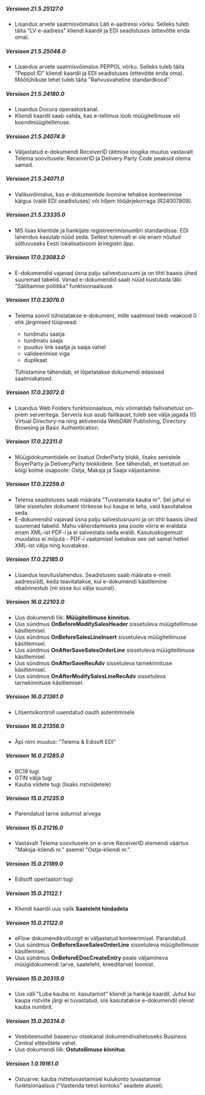 ---
---

##### Versioon 21.5.25127.0
- Lisandus arvete saatmisvõimalus Läti e-aadressi võrku. Selleks tuleb täita "LV e-aadress" kliendi kaardil ja EDI seadistuses (ettevõtte enda oma).

##### Versioon 21.5.25048.0
- Lisandus arvete saatmisvõimalus PEPPOL võrku. Selleks tuleb täita "Peppol ID" kliendi kaardil ja EDI seadistuses (ettevõtte enda oma). Mõõtühikute lehel tuleb täita "Rahvusvaheline standardkood".

##### Versioon 21.5.24180.0
- Lisandus Docura operaatorkanal.
- Kliendi kaardil saab valida, kas e-tellimus loob müügitellimuse või koondmüügitellimuse.

##### Versioon 21.5.24074.9
- Väljastatud e-dokumendi ReceiverID täitmise loogika muutus vastavalt Telema soovitusele: ReceiverID ja Delivery Party Code peaksid olema samad.

##### Versioon 21.5.24071.0
- Valikuvõimalus, kas e-dokumentide loomine tehakse konteerimise käigus (valik EDI seadistuses) või hiljem tööjärjekorraga (R24007809).

##### Versioon 21.5.23335.0
- MS lisas klientide ja hankijate registreerimisnumbri standardisse. EDI lahendus kasutab nüüd seda. Sellest tulenvalt ei ole enam nõutud sõltuvuseks Eesti lokalisatsiooni äriregistri äpp.

##### Versioon 17.0.23083.0
- E-dokumendid vajavad üsna palju salvestusruumi ja on tihti baasis ühed suuremad tabelid. Vanad e-dokumendid saab nüüd kustutada läbi "Säilitamise poliitika" funktsionaalsuse.

##### Versioon 17.0.23076.0
- Telema soovil tühistatakse e-dokument, mille saatmisel tekib veakood 0 ehk järgmised tüüpvead:
  - tundmatu saatja 
  - tundmatu saaja 
  - puuduv link saatja ja saaja vahel 
  - valideerimise viga 
  - duplikaat
  
  Tühistamine tähendab, et lõpetatakse dokumendi edasised saatmiskatsed.

##### Versioon 17.0.23072.0
- Lisandus Web Folders funktsionaalsus, mis võimaldab failivahetust on-prem serveritega. Serveris kus asub failikaust, tuleb see välja jagada IIS Virtual Directory-na ning aktiveerida WebDAW Publishing, Directory Browsing ja Basic Authentication.

##### Versioon 17.0.22311.0
- Müügidokumentidele on lisatud OrderParty blokk, lisaks senistele BuyerParty ja DeliveryParty blokkidele. See tähendab, et toetatud on kõigi kolme osapoole: Ostja, Maksja ja Saaja väljastamine.

##### Versioon 17.0.22259.0
- Telema seadistuses saab määrata "Tuvstamata kauba nr". Sel juhul ei lähe sissetulev dokument tõrkesse kui kaupa ei leita, vaid kasutatakse seda.
- E-dokumendid vajavad üsna palju salvestusruumi ja on tihti baasis ühed suuremad tabelid. Mahu vähendamiseks pea poole võrra ei eraldata enam XML-ist PDF-i ja ei salvestata seda eraldi. Kasutuskogemust muudatus ei mõjuta - PDF-i vaatamisel loetakse see sel samal hetkel XML-ist välja ning kuvatakse.

##### Versioon 17.0.22185.0
- Lisandus teavituslahendus. Seadistuses saab määrata e-meili aadressi(d), keda teavitatakse, kui e-dokumendi käsitlemine ebaõnnestub (nii sisse kui välja suunal).  
  
##### Versioon 16.0.22103.0
- Uus dokumendi liik: **Müügitellimuse kinnitus**.
- Uus sündmus **OnBeforeModifySalesHeader** sissetuleva müügitellimuse käsitlemisel.
- Uus sündmus **OnBeforeSalesLineInsert** sissetuleva müügitellimuse käsitlemisel.
- Uus sündmus **OnAfterSaveSalesOrderLine** sissetuleva müügitellimuse käsitlemisel.
- Uus sündmus **OnAfterSaveRecAdv** sissetuleva tarnekinnituse käsitlemisel.
- Uus sündmus **OnAfterModifySalesLineRecAdv** sissetuleva tarnekinnituse käsitlemisel.

##### Versioon 16.0.21361.0
- Litsentsikontroll uuendatud oauth autentimisele

##### Versioon 16.0.21356.0
- Äpi nimi muutus: "Telema & Edisoft EDI"

##### Versioon 16.0.21285.0
- BC19 tugi
- GTIN välja tugi
- Kauba viidete tugi (lisaks ristviidetele)

##### Versioon 15.0.21235.0
- Parendatud tarne sidumist arvega 
  
##### Versioon 15.0.21216.0
- Vastavalt Telema soovitusele on e-arve ReceiverID elemendi väärtus "Maksja-kliendi nr." asemel "Ostja-kliendi nr.".
  
##### Versioon 15.0.21189.0
- Edisoft opertaatori tugi

##### Versioon 15.0.21122.1
- Kliendi kaardil uus valik **Saateleht hindadeta**

##### Versioon 15.0.21122.0
- eFlow dokumendikviitungit ei väljastatud konteerimisel. Parandatud.
- Uus sündmus **OnBeforeSaveSalesOrderLine** sissetuleva müügitellimuse käsitlemisel.
- Uus sündmus **OnBeforeEDocCreateEntry** peale väljamineva müügidokumendi (arve, saateleht, kreeditarve) loomist.

##### Versioon 15.0.20315.0
- Uus väli "Luba kauba nr. kasutamist" kliendi ja hankija kaardil. Juhul kui kaupa ristviite järgi ei tuvastatud, siis kasutatakse e-dokumendil olevat kauba numbrit.

##### Versioon 15.0.20314.0
- Veebiteenustel baseeruv otsekanal dokumendivahetuseks Business Central ettevõtete vahel.
- Uus dokumendi liik: **Ostutellimuse kinnitus**.

##### Versioon 1.0.19161.0
- Ostuarve: kauba mittetuvastamisel kulukonto tuvastamise funktsionaalsus ("Vastenda tekst kontoks" seadete alusel).

